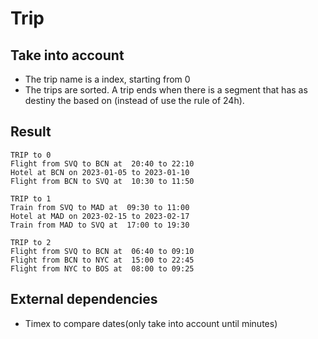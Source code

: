 # Trip

## Take into account

* The trip name is a index, starting from 0
* The trips are sorted. A trip ends when there is a segment that has as destiny the based on (instead of use the rule of 24h).

## Result

```
TRIP to 0
Flight from SVQ to BCN at  20:40 to 22:10
Hotel at BCN on 2023-01-05 to 2023-01-10
Flight from BCN to SVQ at  10:30 to 11:50

TRIP to 1
Train from SVQ to MAD at  09:30 to 11:00
Hotel at MAD on 2023-02-15 to 2023-02-17
Train from MAD to SVQ at  17:00 to 19:30

TRIP to 2
Flight from SVQ to BCN at  06:40 to 09:10
Flight from BCN to NYC at  15:00 to 22:45
Flight from NYC to BOS at  08:00 to 09:25
```

## External dependencies

* Timex to compare dates(only take into account until minutes) 
